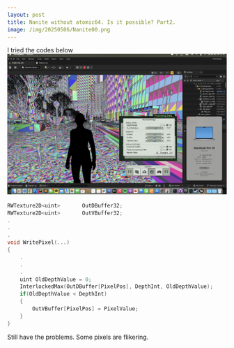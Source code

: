 ```yaml
---
layout: post
title: Nanite without atomic64. Is it possible? Part2.
image: /img/20250506/Nanite00.png
---
```


I tried the codes below
![TestScene0](/img/20250506/Nanite00.png)

```cpp
RWTexture2D<uint>		OutDBuffer32;
RWTexture2D<uint>		OutVBuffer32;
.
.
.
void WritePixel(...)
{
	.
	.
	.
	uint OldDepthValue = 0;
	InterlockedMax(OutDBuffer[PixelPos], DepthInt, OldDepthValue);
	if(OldDepthValue < DepthInt)
	{
		OutVBuffer[PixelPos] = PixelValue;
	}
}
```

Still have the problems. Some pixels are flikering.

